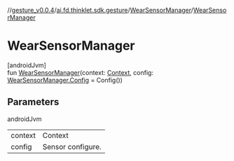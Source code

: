 //[gesture_v0.0.4](../../../index.md)/[ai.fd.thinklet.sdk.gesture](../index.md)/[WearSensorManager](index.md)/[WearSensorManager](-wear-sensor-manager.md)

# WearSensorManager

[androidJvm]\
fun [WearSensorManager](-wear-sensor-manager.md)(context: [Context](https://developer.android.com/reference/kotlin/android/content/Context.html), config: [WearSensorManager.Config](-config/index.md) = Config())

## Parameters

androidJvm

| | |
|---|---|
| context | Context |
| config | Sensor configure. |
